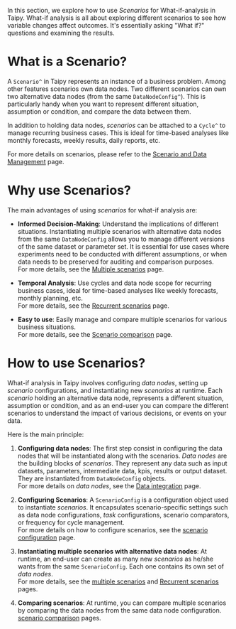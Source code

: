 In this section, we explore how to use *Scenarios* for What-if-analysis in Taipy.
What-if analysis is all about exploring different scenarios to see how variable
changes affect outcomes. It's essentially asking "What if?" questions and examining
the results.

# What is a Scenario?
A `Scenario^` in Taipy represents an instance of a business problem. Among other features
scenarios own data nodes. Two different scenarios can own two alternative data nodes
(from the same `DataNodeConfig^`). This is particularly handy when you want to represent
different situation, assumption or condition, and compare the data between them.

In addition to holding data nodes, *scenarios* can be attached to a `Cycle^` to manage
recurring business cases. This is ideal for time-based analyses like monthly forecasts,
weekly results, daily reports, etc.

For more details on scenarios, please refer to the
[Scenario and Data Management](../sdm/index.md) page.

# Why use Scenarios?

The main advantages of using *scenarios* for what-if analysis are:

- **Informed Decision-Making**: Understand the implications of different situations.
    Instantiating multiple scenarios with alternative data nodes from the same
    `DataNodeConfig` allows you to manage different versions of the same dataset
    or parameter set. It is essential for use cases where experiments need to be
    conducted with different assumptions, or when data needs to be preserved for
    auditing and comparison purposes.<br>
    For more details, see the [Multiple scenarios](multiple-scenarios.md) page.

- **Temporal Analysis**: Use cycles and data node scope for recurring business
    cases, ideal for time-based analyses like weekly forecasts, monthly planning,
    etc.<br>
    For more details, see the [Recurrent scenarios](scenarios-and-cycles.md) page.

- **Easy to use**: Easily manage and compare multiple scenarios for various
    business situations.<br>
    For more details, see the [Scenario comparison](scenario-comparison.md) page.

# How to use Scenarios?

What-if analysis in Taipy involves configuring *data nodes*, setting up *scenario* configurations,
and instantiating new *scenarios* at runtime. Each *scenario* holding an alternative data node,
represents a different situation, assumption or condition, and as an end-user you can compare
the different scenarios to understand the impact of various decisions, or events on your data.

Here is the main principle:

1. **Configuring data nodes**: The first step consist in configuring the data nodes that will be
    instantiated along with the scenarios. *Data nodes* are the building blocks of *scenarios*.
    They represent any data such as input datasets, parameters, intermediate data, kpis, results
    or output dataset. They are instantiated from `DataNodeConfig` objects.
    <br>
    For more details on *data nodes*, see the [Data integration](../data-integration/index.md)
    page.

2. **Configuring Scenarios**: A `ScenarioConfig` is a configuration object used to instantiate
    *scenarios*. It encapsulates scenario-specific settings such as data node configurations,
    *task* configurations, scenario comparators, or frequency for cycle management.<br>
    For more details on how to configure scenarios, see the
    [scenario configuration](../sdm/scenario/scenario-config.md) page.

3. **Instantiating multiple scenarios with alternative data nodes**: At runtime, an end-user
    can create as many new *scenarios* as he/she wants from the same `ScenarioConfig`. Each
    one contains its own set of *data nodes*.<br>
    For more details, see the [multiple scenarios](multiple-scenarios.md) and
    [Recurrent scenarios](scenarios-and-cycles.md) pages.

4. **Comparing scenarios**: At runtime, you can compare multiple scenarios by comparing the
    data nodes from the same data node configuration.
    [scenario comparison](scenario-comparison.md) pages.
